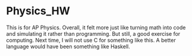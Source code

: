 Physics_HW
==========
This is for AP Physics. Overall, it felt more just like turning math into code and simulating it rather than programming.
But still, a good exercise for computing. Next time, I will not use C for something like this. A better language would have been something like Haskell.
